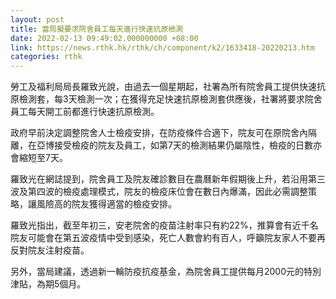 ```yaml
---
layout: post
title: 當局擬要求院舍員工每天進行快速抗原檢測
date: 2022-02-13 09:49:02.000000000 +08:00
link: https://news.rthk.hk/rthk/ch/component/k2/1633418-20220213.htm
categories: rthk
---
```


勞工及福利局局長羅致光說，由過去一個星期起，社署為所有院舍員工提供快速抗原檢測套，每3天檢測一次；在獲得充足快速抗原檢測套供應後，社署將要求院舍員工每天開工前都進行快速抗原檢測。

政府早前決定調整院舍人士檢疫安排，在防疫條件合適下，院友可在原院舍內隔離，在亞博接受檢疫的院友及員工，如第7天的檢測結果仍屬陰性，檢疫的日數亦會縮短至7天。

羅致光在網誌提到，院舍員工及院友確診數目在農曆新年假期後上升，若沿用第三波及第四波的檢疫處理模式，院友的檢疫床位會在數日內爆滿，因此必需調整策略，讓風險高的院友獲得適當的檢疫安排。

羅致光指出，截至年初三，安老院舍的疫苗注射率只有約22%，推算會有近千名院友可能會在第五波疫情中受到感染，死亡人數會約有百人，呼籲院友家人不要再反對院友注射疫苗。

另外，當局建議，透過新一輪防疫抗疫基金，為院舍員工提供每月2000元的特別津貼，為期5個月。
